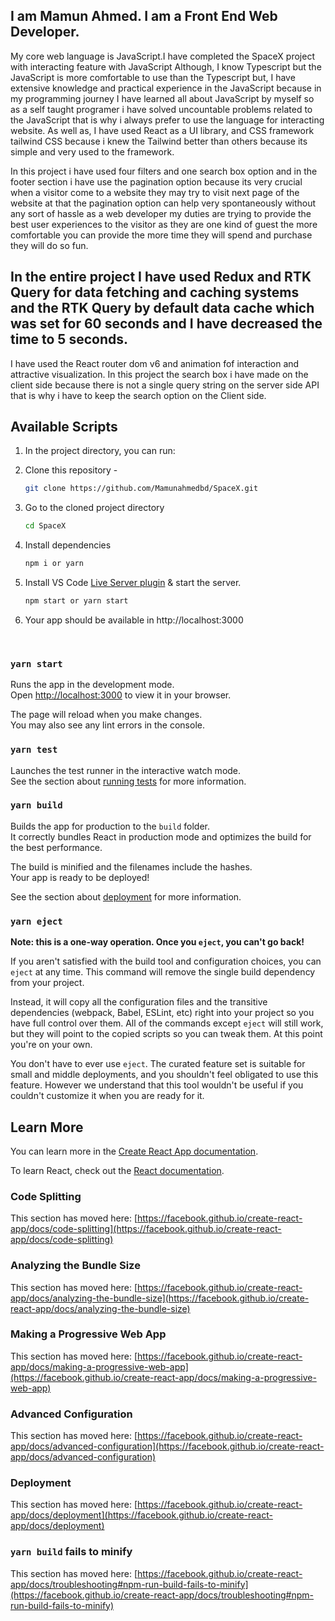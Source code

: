 ## I am Mamun Ahmed. I am a Front End Web Developer. 

My core web language is JavaScript.I have completed the SpaceX project with interacting feature with JavaScript Although, I know Typescript but the JavaScript is more comfortable to use than the Typescript but, I  have extensive knowledge and practical experience in the JavaScript because in my programming journey I have learned all about JavaScript by myself so as a  self taught programer i have solved uncountable problems related to the JavaScript that is why i always prefer to use the language for interacting website. As well as, I have used React as a UI library, and CSS framework tailwind CSS because i knew the Tailwind better than others because its simple and very used to the framework. 

In this project i have used four filters and one search box option and in the footer section i have use the pagination option because its very crucial when a visitor come to a website they may try to visit next page of the website at that the pagination option can help very spontaneously without any sort of hassle as a web developer my duties are trying to  provide the best user experiences to the visitor as they are one kind of guest the more comfortable you can provide the more time they will spend and purchase they will do so fun. 

## In the entire project I have used Redux and RTK Query for data fetching and caching systems and the RTK Query by default data cache which was set for 60 seconds and  I have decreased  the time to 5 seconds.

I have used the React router dom v6 and  animation fof interaction and attractive visualization. In this project the search box i have made on the client side because there is not a single query string on the server side API that is why i have to keep the search option on the Client side. 

## Available Scripts

1. In the project directory, you can run:

2. Clone this repository -
   ```sh
   git clone https://github.com/Mamunahmedbd/SpaceX.git
   ```
3. Go to the cloned project directory
   ```sh
   cd SpaceX
   ```
4. Install dependencies
   ```sh
   npm i or yarn
   ```
5. Install VS Code [Live Server plugin](https://marketplace.visualstudio.com/items?itemName=ritwickdey.LiveServer) & start the server.
   ```sh
   npm start or yarn start
   ```
6. Your app should be available in http://localhost:3000

<br>

### `yarn start`

Runs the app in the development mode.\
Open [http://localhost:3000](http://localhost:3000) to view it in your browser.

The page will reload when you make changes.\
You may also see any lint errors in the console.

### `yarn test`

Launches the test runner in the interactive watch mode.\
See the section about [running tests](https://facebook.github.io/create-react-app/docs/running-tests) for more information.

### `yarn build`

Builds the app for production to the `build` folder.\
It correctly bundles React in production mode and optimizes the build for the best performance.

The build is minified and the filenames include the hashes.\
Your app is ready to be deployed!

See the section about [deployment](https://facebook.github.io/create-react-app/docs/deployment) for more information.

### `yarn eject`

**Note: this is a one-way operation. Once you `eject`, you can't go back!**

If you aren't satisfied with the build tool and configuration choices, you can `eject` at any time. This command will remove the single build dependency from your project.

Instead, it will copy all the configuration files and the transitive dependencies (webpack, Babel, ESLint, etc) right into your project so you have full control over them. All of the commands except `eject` will still work, but they will point to the copied scripts so you can tweak them. At this point you're on your own.

You don't have to ever use `eject`. The curated feature set is suitable for small and middle deployments, and you shouldn't feel obligated to use this feature. However we understand that this tool wouldn't be useful if you couldn't customize it when you are ready for it.

## Learn More

You can learn more in the [Create React App documentation](https://facebook.github.io/create-react-app/docs/getting-started).

To learn React, check out the [React documentation](https://reactjs.org/).

### Code Splitting

This section has moved here: [https://facebook.github.io/create-react-app/docs/code-splitting](https://facebook.github.io/create-react-app/docs/code-splitting)

### Analyzing the Bundle Size

This section has moved here: [https://facebook.github.io/create-react-app/docs/analyzing-the-bundle-size](https://facebook.github.io/create-react-app/docs/analyzing-the-bundle-size)

### Making a Progressive Web App

This section has moved here: [https://facebook.github.io/create-react-app/docs/making-a-progressive-web-app](https://facebook.github.io/create-react-app/docs/making-a-progressive-web-app)

### Advanced Configuration

This section has moved here: [https://facebook.github.io/create-react-app/docs/advanced-configuration](https://facebook.github.io/create-react-app/docs/advanced-configuration)

### Deployment

This section has moved here: [https://facebook.github.io/create-react-app/docs/deployment](https://facebook.github.io/create-react-app/docs/deployment)

### `yarn build` fails to minify

This section has moved here: [https://facebook.github.io/create-react-app/docs/troubleshooting#npm-run-build-fails-to-minify](https://facebook.github.io/create-react-app/docs/troubleshooting#npm-run-build-fails-to-minify)
